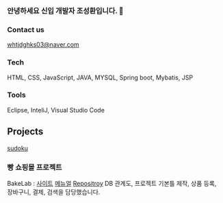 ### 안녕하세요 신입 개발자 조성환입니다. 👋

### Contact us
whtjdghks03@naver.com

### Tech
HTML, CSS, JavaScript, JAVA, MYSQL, Spring boot, Mybatis, JSP

### Tools
Eclipse, InteliJ, Visual Studio Code

## Projects
[sudoku](https://github.com/BlueDestinyUnit/sudoku)

### 빵 쇼핑몰 프로젝트
BakeLab : [사이트](http://ec2-3-39-22-132.ap-northeast-2.compute.amazonaws.com:8080)
[메뉴얼](./BakeLab.pdf)
[Repositroy](https://github.com/BlueDestinyUnit/BakeLab)
DB 관계도, 프로젝트 기본틀 제작, 상품 등록, 장바구니, 결제,  검색을 담당했습니다.

<!--
**BlueDestinyUnit/BlueDestinyUnit** is a ✨ _special_ ✨ repository because its `README.md` (this file) appears on your GitHub profile.

Here are some ideas to get you started:

- 🔭 I’m currently working on ...
- 🌱 I’m currently learning ...
- 👯 I’m looking to collaborate on ...
- 🤔 I’m looking for help with ...
- 💬 Ask me about ...
- 📫 How to reach me: ...
- 😄 Pronouns: ...
- ⚡ Fun fact: ...
-->
